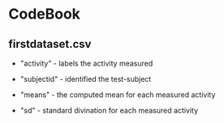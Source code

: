 # CodeBook

## firstdataset.csv

* "activity" - labels the activity measured

* "subjectid" - identified the test-subject

* "means" - the computed mean for each measured activity

* "sd" - standard divination for each measured activity